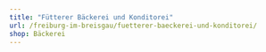 ```yaml
---
title: "Fütterer Bäckerei und Konditorei"
url: /freiburg-im-breisgau/fuetterer-baeckerei-und-konditorei/
shop: Bäckerei
---
```

